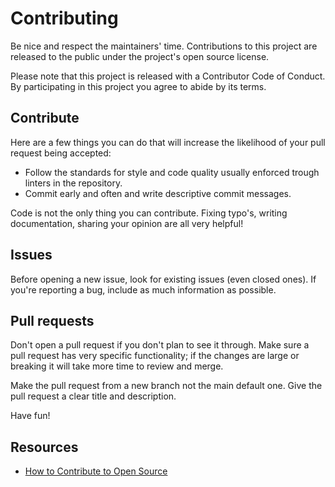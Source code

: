 # Contributing

Be nice and respect the maintainers' time. Contributions to this project are released to the public under the project's open source license.

Please note that this project is released with a Contributor Code of Conduct. By participating in this project you agree to abide by its terms.

## Contribute

Here are a few things you can do that will increase the likelihood of your pull request being accepted:

- Follow the standards for style and code quality usually enforced trough linters in the repository.
- Commit early and often and write descriptive commit messages.

Code is not the only thing you can contribute. Fixing typo's, writing documentation, sharing your opinion are all very helpful!

## Issues

Before opening a new issue, look for existing issues (even closed ones). If you're reporting a bug, include as much information as possible.

## Pull requests

Don't open a pull request if you don't plan to see it through. Make sure a pull request has very specific functionality; if the changes are large or breaking it will take more time to review and merge.

Make the pull request from a new branch not the main default one. Give the pull request a clear title and description.

Have fun!

## Resources

- [How to Contribute to Open Source](https://opensource.guide/how-to-contribute/)
